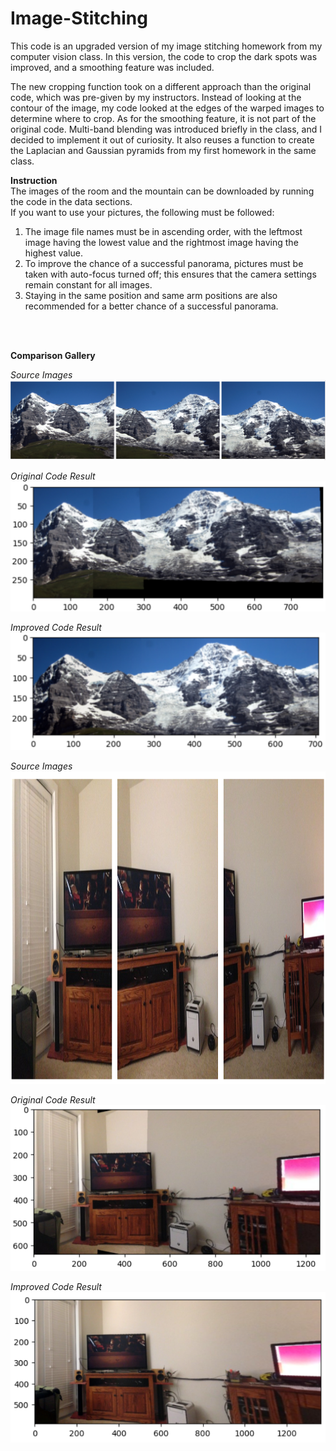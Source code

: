 # Image-Stitching
This code is an upgraded version of my image stitching homework from my computer vision class. In this version, the code to crop the dark spots was improved, and a smoothing feature was included.

The new cropping function took on a different approach than the original code, which was pre-given by my instructors. Instead of looking at the contour of the image, my code looked at the edges of the warped images to determine where to crop. As for the smoothing feature, it is not part of the original code. Multi-band blending was introduced briefly in the class, and I decided to implement it out of curiosity. It also reuses a function to create the Laplacian and Gaussian pyramids from my first homework in the same class.

**Instruction**<br>
The images of the room and the mountain can be downloaded by running the code in the data sections.<br>
If you want to use your pictures, the following must be followed:
01. The image file names must be in ascending order, with the leftmost image having the lowest value and the rightmost image having the highest value.
02. To improve the chance of a successful panorama, pictures must be taken with auto-focus turned off; this ensures that the camera settings remain constant for all images.
03. Staying in the same position and same arm positions are also recommended for a better chance of a successful panorama.
<br>

<br>**Comparison Gallery**<br>
<p>
<em>Source Images</em>
<img  src="https://github.com/wesley-db/Image-Stitching/blob/main/mountainOrg.png">
</p>
<p>
<em>Original Code Result</em><br>
<img width=700 src="https://github.com/wesley-db/Image-Stitching/blob/main/mountain.png">
</p>
<p>
<em>Improved Code Result</em><br>
<img width=700 src="https://github.com/wesley-db/Image-Stitching/blob/main/mountain2.png">
</p>
<p>
<em>Source Images</em>
<img height=500 src="https://github.com/wesley-db/Image-Stitching/blob/main/roomOrg.png">
</p>
<p>
<em>Original Code Result</em><br>
<img width=700 src="https://github.com/wesley-db/Image-Stitching/blob/main/room.png">
</p>
<p>
<em>Improved Code Result</em><br>
<img  src="https://github.com/wesley-db/Image-Stitching/blob/main/room2.png">
</p>
